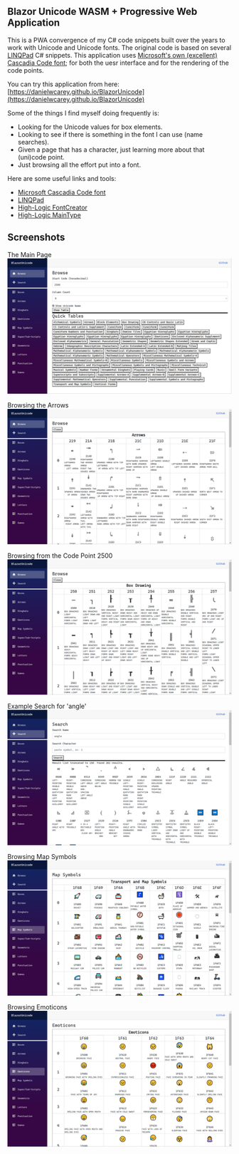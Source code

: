 ## Blazor Unicode WASM + Progressive Web Application

This is a PWA convergence of my C# code snippets built over the years to work with Unicode and Unicode fonts. The original code is based on several [LINQPad](https://www.linqpad.net/) C# snippets. This application uses [Microsoft's own (excellent) Cascadia Code font](https://github.com/microsoft/cascadia-code); for both the uesr interface and for the rendering of the code points.

You can try this application from here:  [https://danielwcarey.github.io/BlazorUnicode](https://danielwcarey.github.io/BlazorUnicode)

Some of the things I find myself doing frequently is:
* Looking for the Unicode values for box elements.
* Looking to see if there is something in the font I can use (name searches).
* Given a page that has a character, just learning more about that (uni)code point.
* Just browsing all the effort put into a font.


Here are some useful links and tools:
* [Microsoft Cascadia Code font](https://github.com/microsoft/cascadia-code)
* [LINQPad](https://www.linqpad.net/)
* [High-Logic FontCreator](https://www.high-logic.com/font-editor/fontcreator)
* [High-Logic MainType](https://www.high-logic.com/font-manager/maintype)

## Screenshots
The Main Page
![](docs/Image1.png)

Browsing the Arrows
![](docs/Image2.png)

Browsing from the Code Point 2500
![](docs/Image3.png)

Example Search for 'angle'
![](docs/Image4.png)

Browsing Map Symbols
![](docs/Image5.png)

Browsing Emoticons
![](docs/Image6.png)
